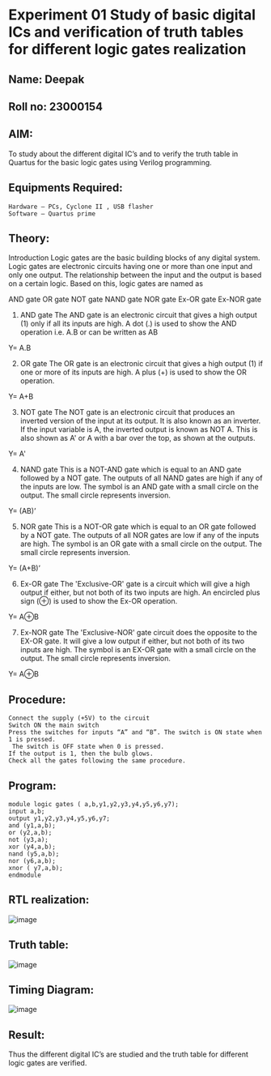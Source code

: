 # Experiment 01 Study of basic digital ICs and verification of truth tables for different logic gates realization
## Name: Deepak 
## Roll no: 23000154
## AIM:
To study about the different digital IC’s and to verify the truth table in Quartus for the basic logic gates using Verilog programming.

## Equipments Required:
```
Hardware – PCs, Cyclone II , USB flasher
Software – Quartus prime
```
## Theory:

Introduction
Logic gates are the basic building blocks of any digital system. Logic gates are electronic circuits having one or more than one input and only one output. The relationship between the input and the output is based on a certain logic. Based on this, logic gates are named as

AND gate
OR gate
NOT gate
NAND gate
NOR gate
Ex-OR gate
Ex-NOR gate
1) AND gate
The AND gate is an electronic circuit that gives a high output (1) only if all its inputs are high. A dot (.) is used to show the AND operation i.e. A.B or can be written as AB

Y= A.B

2) OR gate
The OR gate is an electronic circuit that gives a high output (1) if one or more of its inputs are high. A plus (+) is used to show the OR operation.

Y= A+B

3) NOT gate
The NOT gate is an electronic circuit that produces an inverted version of the input at its output. It is also known as an inverter. If the input variable is A, the inverted output is known as NOT A. This is also shown as A' or A with a bar over the top, as shown at the outputs.

Y= A'

4) NAND gate
This is a NOT-AND gate which is equal to an AND gate followed by a NOT gate. The outputs of all NAND gates are high if any of the inputs are low. The symbol is an AND gate with a small circle on the output. The small circle represents inversion.

Y= (AB)’

5) NOR gate
This is a NOT-OR gate which is equal to an OR gate followed by a NOT gate. The outputs of all NOR gates are low if any of the inputs are high. The symbol is an OR gate with a small circle on the output. The small circle represents inversion.

Y= (A+B)’

6) Ex-OR gate
The 'Exclusive-OR' gate is a circuit which will give a high output if either, but not both of its two inputs are high. An encircled plus sign (⊕) is used to show the Ex-OR operation.

Y= A⊕B

7) Ex-NOR gate
The 'Exclusive-NOR' gate circuit does the opposite to the EX-OR gate. It will give a low output if either, but not both of its two inputs are high. The symbol is an EX-OR gate with a small circle on the output. The small circle represents inversion.

Y= A⊕B

## Procedure:
```
Connect the supply (+5V) to the circuit
Switch ON the main switch
Press the switches for inputs “A” and “B”. The switch is ON state when 1 is pressed.
 The switch is OFF state when 0 is pressed.
If the output is 1, then the bulb glows.
Check all the gates following the same procedure.
```
## Program:
```
module logic gates ( a,b,y1,y2,y3,y4,y5,y6,y7);
input a,b;
output y1,y2,y3,y4,y5,y6,y7;
and (y1,a,b);
or (y2,a,b);
not (y3,a);
xor (y4,a,b);
nand (y5,a,b);
nor (y6,a,b);
xnor ( y7,a,b);
endmodule
```

## RTL realization:
![image](https://github.com/deepak23000154/Study-of-basic-digital-IC-s-and-verification-of-truth-tables-for-different-logic-gates-realization-/assets/151951350/28c3cd30-504f-4091-9a46-e006d2a33f4a)

## Truth table:
![image](https://github.com/deepak23000154/Study-of-basic-digital-IC-s-and-verification-of-truth-tables-for-different-logic-gates-realization-/assets/151951350/75473e71-93a3-451f-8661-4c18c071ccd7)

## Timing Diagram:
![image](https://github.com/deepak23000154/Study-of-basic-digital-IC-s-and-verification-of-truth-tables-for-different-logic-gates-realization-/assets/151951350/d146961b-ac7b-46dc-933c-f889262b2c1e)

## Result:
Thus the different digital IC’s are studied and the truth table for different logic gates are verified.

